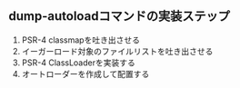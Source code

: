 ## dump-autoloadコマンドの実装ステップ
1. PSR-4 classmapを吐き出させる
2. イーガーロード対象のファイルリストを吐き出させる
3. PSR-4 ClassLoaderを実装する
4. オートローダーを作成して配置する

